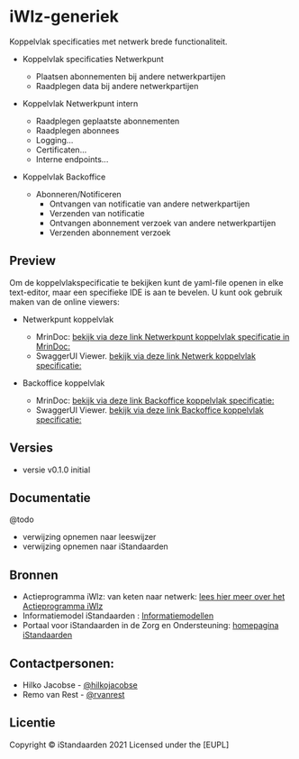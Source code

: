 # iWlz-generiek
Koppelvlak specificaties met netwerk brede functionaliteit.

* Koppelvlak specificaties Netwerkpunt
    * Plaatsen abonnementen bij andere netwerkpartijen
    * Raadplegen data bij andere netwerkpartijen
	
* Koppelvlak Netwerkpunt intern
    * Raadplegen geplaatste abonnementen
    * Raadplegen abonnees
    * Logging…
    * Certificaten…
    * Interne endpoints...

*  Koppelvlak Backoffice
    * Abonneren/Notificeren
        * Ontvangen van notificatie van andere netwerkpartijen
        * Verzenden van notificatie
        * Ontvangen abonnement verzoek van andere netwerkpartijen
        * Verzenden abonnement verzoek

## Preview
Om de koppelvlakspecificatie te bekijken kunt de yaml-file openen in elke text-editor, maar een specifieke IDE is aan te bevelen. 
U kunt ook gebruik maken van de online viewers:

* Netwerkpunt koppelvlak
    * MrinDoc: [bekijk via deze link Netwerkpunt koppelvlak specificatie in MrinDoc:](https://mrin9.github.io/OpenAPI-Viewer/#/load/https%3A%2F%2Fraw.githubusercontent.com%2FBenSchermers%2FiWlz-generiek%2Fendpoint-naming%2Fapi-specificatie/netwerkpunt.yaml "https://mrin9.github.io/OpenAPI-Viewer/#/load/https%3A%2F%2Fraw.githubusercontent.com%2FBenSchermers%2FiWlz-generiek%2Fendpoint-naming%2Fapi-specificatie/netwerkpunt.yaml")
    * SwaggerUI Viewer. [bekijk via deze link Netwerk koppelvlak specificatie:](https://petstore.swagger.io/?url=https://raw.githubusercontent.com/BenSchermers/iWlz-generiek/endpoint-naming/api-specificatie/netwerkpunt.yaml "https://petstore.swagger.io/?url=https://raw.githubusercontent.com/BenSchermers/iWlz-generiek/endpoint-naming/api-specificatie/netwerkpunt.yaml")

* Backoffice koppelvlak
    * MrinDoc: [bekijk via deze link Backoffice koppelvlak specificatie:](https://mrin9.github.io/OpenAPI-Viewer/#/load/https%3A%2F%2Fraw.githubusercontent.com%2FiStandaarden%2FiWlz-generiek%2Fmaster%2Fapi-specificatie%2Fbackoffice.yaml "https://mrin9.github.io/OpenAPI-Viewer/#/load/https%3A%2F%2Fraw.githubusercontent.com%2FiStandaarden%2FiWlz-generiek%2Fmaster%2Fapi-specificatie%2Fbackoffice.yaml")
    * SwaggerUI Viewer. [bekijk via deze link Backoffice koppelvlak specificatie:](https://petstore.swagger.io/?url=https://raw.githubusercontent.com/iStandaarden/iWlz-generiek/master/api-specificatie/backoffice.yaml "https://petstore.swagger.io/?url=https://raw.githubusercontent.com/iStandaarden/iWlz-generiek/master/api-specificatie/backoffice.yaml")

## Versies
* versie v0.1.0 initial

## Documentatie
@todo
- verwijzing opnemen naar leeswijzer
- verwijzing opnemen naar iStandaarden

## Bronnen
* Actieprogramma iWlz: van keten naar netwerk: [lees hier meer over het Actieprogramma iWlz](https://www.istandaarden.nl/actieprogramma-iwlz "Actieprogramma iWlz")
* Informatiemodel iStandaarden : [Informatiemodellen](https://informatiemodellen.istandaarden.nl/)
* Portaal voor iStandaarden in de Zorg en Ondersteuning: [homepagina iStandaarden](https://www.istandaarden.nl)

## Contactpersonen:
* Hilko Jacobse - [@hilkojacobse](https://github.com/HilkoJacobse)
* Remo van Rest - [@rvanrest](https://github.com/rvanrest)

## Licentie
Copyright &copy; iStandaarden 2021
Licensed under the [EUPL]
